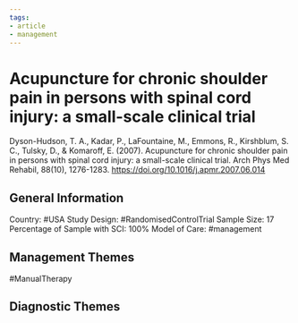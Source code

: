 ```yaml
---
tags:
- article
- management
---
```


# Acupuncture for chronic shoulder pain in persons with spinal cord injury: a small-scale clinical trial
Dyson-Hudson, T. A., Kadar, P., LaFountaine, M., Emmons, R., Kirshblum, S. C., Tulsky, D., & Komaroff, E. (2007). Acupuncture for chronic shoulder pain in persons with spinal cord injury: a small-scale clinical trial. Arch Phys Med Rehabil, 88(10), 1276-1283. https://doi.org/10.1016/j.apmr.2007.06.014 

## General Information
Country: #USA 
Study Design: #RandomisedControlTrial 
Sample Size: 17
Percentage of Sample with SCI: 100%
Model of Care: #management 

## Management Themes
#ManualTherapy 

## Diagnostic Themes
